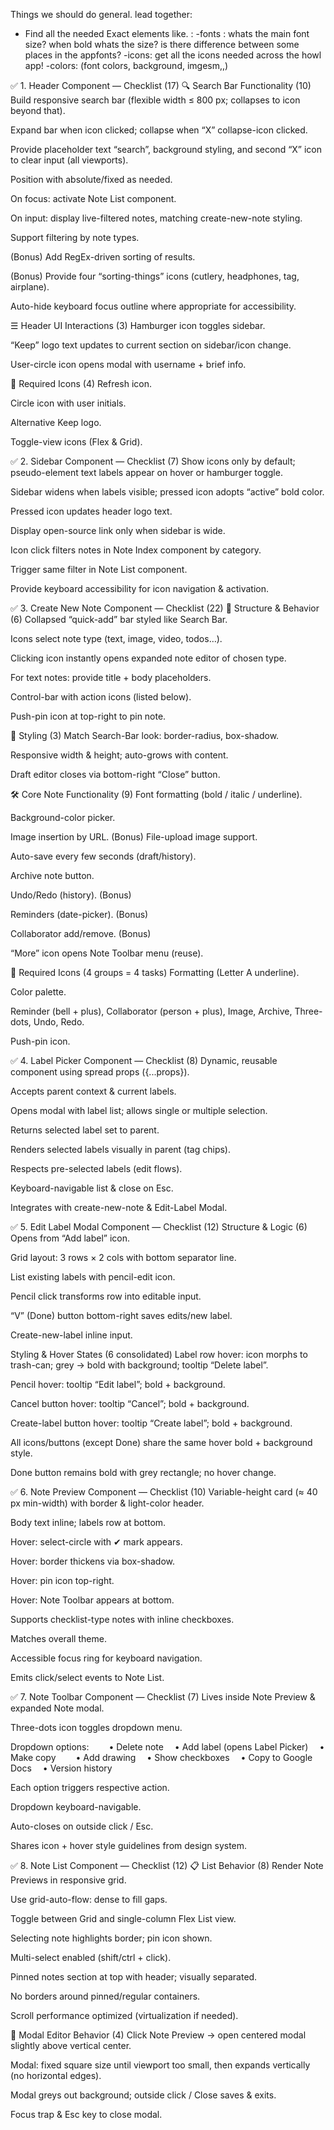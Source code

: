 Things we should do general. lead together:
- Find all the needed Exact elements like. :
-fonts : whats the main font size? when bold whats the size? is there difference between some places in the appfonts?
-icons: get all the icons needed across the howl app!
-colors: (font colors, background, imgesm,,)



✅ 1. Header Component — Checklist (17)
🔍 Search Bar Functionality (10)
Build responsive search bar (flexible width ≤ 800 px; collapses to icon beyond that).

Expand bar when icon clicked; collapse when “X” collapse-icon clicked.

Provide placeholder text “search”, background styling, and second “X” icon to clear input (all viewports).

Position with absolute/fixed as needed.

On focus: activate Note List component.

On input: display live-filtered notes, matching create-new-note styling.

Support filtering by note types.

(Bonus) Add RegEx-driven sorting of results.

(Bonus) Provide four “sorting-things” icons (cutlery, headphones, tag, airplane).

Auto-hide keyboard focus outline where appropriate for accessibility.

☰ Header UI Interactions (3)
Hamburger icon toggles sidebar.

“Keep” logo text updates to current section on sidebar/icon change.

User-circle icon opens modal with username + brief info.

🧩 Required Icons (4)
Refresh icon.

Circle icon with user initials.

Alternative Keep logo.

Toggle-view icons (Flex & Grid).



✅ 2. Sidebar Component — Checklist (7)
Show icons only by default; pseudo-element text labels appear on hover or hamburger toggle.

Sidebar widens when labels visible; pressed icon adopts “active” bold color.

Pressed icon updates header logo text.

Display open-source link only when sidebar is wide.

Icon click filters notes in Note Index component by category.

Trigger same filter in Note List component.

Provide keyboard accessibility for icon navigation & activation.



✅ 3. Create New Note Component — Checklist (22)
📝 Structure & Behavior (6)
Collapsed “quick-add” bar styled like Search Bar.

Icons select note type (text, image, video, todos…).

Clicking icon instantly opens expanded note editor of chosen type.

For text notes: provide title + body placeholders.

Control-bar with action icons (listed below).

Push-pin icon at top-right to pin note.

🎨 Styling (3)
Match Search-Bar look: border-radius, box-shadow.

Responsive width & height; auto-grows with content.

Draft editor closes via bottom-right “Close” button.

🛠️ Core Note Functionality (9)
Font formatting (bold / italic / underline).

Background-color picker.

Image insertion by URL. (Bonus) File-upload image support.

Auto-save every few seconds (draft/history).

Archive note button.

Undo/Redo (history). (Bonus)

Reminders (date-picker). (Bonus)

Collaborator add/remove. (Bonus)

“More” icon opens Note Toolbar menu (reuse).

🧩 Required Icons (4 groups = 4 tasks)
Formatting (Letter A underline).

Color palette.

Reminder (bell + plus), Collaborator (person + plus), Image, Archive, Three-dots, Undo, Redo.

Push-pin icon.



✅ 4. Label Picker Component — Checklist (8)
Dynamic, reusable component using spread props ({...props}).

Accepts parent context & current labels.

Opens modal with label list; allows single or multiple selection.

Returns selected label set to parent.

Renders selected labels visually in parent (tag chips).

Respects pre-selected labels (edit flows).

Keyboard-navigable list & close on Esc.

Integrates with create-new-note & Edit-Label Modal.




✅ 5. Edit Label Modal Component — Checklist (12)
Structure & Logic (6)
Opens from “Add label” icon.

Grid layout: 3 rows × 2 cols with bottom separator line.

List existing labels with pencil-edit icon.

Pencil click transforms row into editable input.

“V” (Done) button bottom-right saves edits/new label.

Create-new-label inline input.

Styling & Hover States (6 consolidated)
Label row hover: icon morphs to trash-can; grey → bold with background; tooltip “Delete label”.

Pencil hover: tooltip “Edit label”; bold + background.

Cancel button hover: tooltip “Cancel”; bold + background.

Create-label button hover: tooltip “Create label”; bold + background.

All icons/buttons (except Done) share the same hover bold + background style.

Done button remains bold with grey rectangle; no hover change.




✅ 6. Note Preview Component — Checklist (10)
Variable-height card (≈ 40 px min-width) with border & light-color header.

Body text inline; labels row at bottom.

Hover: select-circle with ✔ mark appears.

Hover: border thickens via box-shadow.

Hover: pin icon top-right.

Hover: Note Toolbar appears at bottom.

Supports checklist-type notes with inline checkboxes.

Matches overall theme.

Accessible focus ring for keyboard navigation.

Emits click/select events to Note List.




✅ 7. Note Toolbar Component — Checklist (7)
Lives inside Note Preview & expanded Note modal.

Three-dots icon toggles dropdown menu.

Dropdown options:
  • Delete note  • Add label (opens Label Picker)  • Make copy
  • Add drawing  • Show checkboxes  • Copy to Google Docs  • Version history

Each option triggers respective action.

Dropdown keyboard-navigable.

Auto-closes on outside click / Esc.

Shares icon + hover style guidelines from design system.




✅ 8. Note List Component — Checklist (12)
📋 List Behavior (8)
Render Note Previews in responsive grid.

Use grid-auto-flow: dense to fill gaps.

Toggle between Grid and single-column Flex List view.

Selecting note highlights border; pin icon shown.

Multi-select enabled (shift/ctrl + click).

Pinned notes section at top with header; visually separated.

No borders around pinned/regular containers.

Scroll performance optimized (virtualization if needed).

📝 Modal Editor Behavior (4)
Click Note Preview → open centered modal slightly above vertical center.

Modal: fixed square size until viewport too small, then expands vertically (no horizontal edges).

Modal greys out background; outside click / Close saves & exits.

Focus trap & Esc key to close modal.


